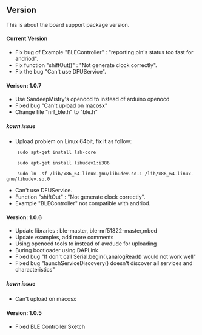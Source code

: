 
## Version

This is about the board support package version.

#### Current Version 

* Fix bug of Example "BLEController" : "reporting pin's status too fast for andriod".
* Fix function "shiftOut()" : "Not generate clock correctly".
* Fix the bug "Can't use DFUService".

#### Verison: 1.0.7

* Use SandeepMistry's openocd to instead of arduino openocd
* Fixed bug "Can't upload on macosx"
* Change file "nrf_ble.h" to "ble.h"

##### kown issue

* Upload problem on Linux 64bit, fix it as follow:
```
    sudo apt-get install lsb-core

    sudo apt-get install libudev1:i386

    sudo ln -sf /lib/x86_64-linux-gnu/libudev.so.1 /lib/x86_64-linux-gnu/libudev.so.0
```
* Can't use DFUService.
* Function "shiftOut" : "Not generate clock correctly".
* Example "BLEController" not compatible with andriod.

#### Version: 1.0.6

* Update libraries : ble-master, ble-nrf51822-master,mbed
* Update examples, add more comments
* Using openocd tools to instead of avrdude for uploading
* Buring bootloader using DAPLink
* Fixed bug "If don't call Serial.begin(),analogRead() would not work well"
* Fixed bug "launchServiceDiscovery() doesn't discover all services and characteristics"

##### kown issue

* Can't upload on macosx


#### Version: 1.0.5

* Fixed BLE Controller Sketch





